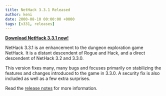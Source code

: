 ```yaml
---
title: NetHack 3.3.1 Released
author: keni
date: 2000-08-10 00:00:00 +0000
tags: [v331, releases]
---
```

[**Download NetHack 3.3.1 now!**][v331-downloads]

NetHack 3.3.1 is an enhancement to the dungeon exploration game NetHack. It is a distant descendent of Rogue and Hack, and a direct descendent of NetHack 3.2 and 3.3.0.

This version fixes many, many bugs and focuses primarily on stabilizing the features and changes introduced to the game in 3.3.0. A security fix is also included as well as a few extra surprises.

Read the [release notes][v331-release] for more information.

[v331-downloads]: {{site.baseurl}}/v331/downloads.html
[v331-release]: {{site.baseurl}}/v331/release.html
